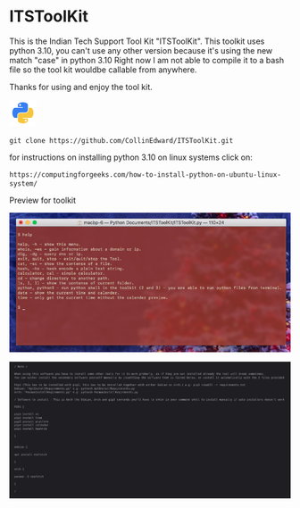 # ITSToolKit
This is the Indian Tech Support Tool Kit "ITSToolKit".
This toolkit uses python 3.10, you can't use any other version because it's using the new match "case" in python 3.10 
Right now I am not able to compile it to a bash file so the tool kit wouldbe callable from anywhere. 

Thanks for using and enjoy the tool kit.


![Screenshot](Other-python-icon.png)


```clone
git clone https://github.com/CollinEdward/ITSToolKit.git
```


for instructions on installing python 3.10 on linux systems click on:
```
https://computingforgeeks.com/how-to-install-python-on-ubuntu-linux-system/
```

Preview for toolkit

![Screenshot](Preview.png)

![Screenshot](ReqForTool.png)